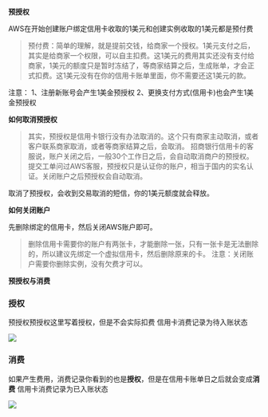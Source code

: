 **预授权**

AWS在开始创建账户绑定信用卡收取的1美元和创建实例收取的1美元都是预付费

> 预付费：简单的理解，就是提前交钱，给商家一个授权。1美元支付之后，其实是给商家一个权限，可以自主扣费。这1美元的费用其实还没有支付给商家，1美元的额度只是暂时冻结了，等商家结算之后，生成账单，才会正式扣费。这1美元没有在你的信用卡账单里面，你不需要还这1美元的款。

注意：
1、注册新账号会产生1美金预授权
2、更换支付方式(信用卡)也会产生1美金预授权

**如何取消预授权**

>其实，预授权是信用卡银行没有办法取消的。这个只有商家主动取消，或者客户联系商家取消，或者等商家结算之后，会取消。
>招商银行信用卡的客服说，账户关闭之后，一般30个工作日之后，会自动取消商户的预授权。
>提交工单问过AWS客服，预授权只是认证你的账户，相当于国内的实名认证。关闭账户之后预授权会自动取消。

取消了预授权，会收到交易取消的短信，你的1美元额度就会释放。

**如何关闭账户**

先删除绑定的信用卡，然后关闭AWS账户即可。
> 删除信用卡需要你的账户有两张卡，才能删除一张，只有一张卡是无法删除的，所以建议先绑定一个虚拟信用卡，然后删除原来的卡。
> 注意：关闭账户需要你删除实例，没有欠费才可以。

**预授权与消费**

### 授权
预授权预授权这里写着授权，但是不会实际扣费
信用卡消费记录为待入账状态

![](https://img2020.cnblogs.com/blog/1043682/202103/1043682-20210310173140823-347609793.png)

### 消费

如果产生费用，消费记录你看到的也是**授权**，但是在信用卡账单日之后就会变成**消费**
信用卡消费记录为已入账状态

![](https://img2020.cnblogs.com/blog/1043682/202103/1043682-20210310173203526-1675399997.png)